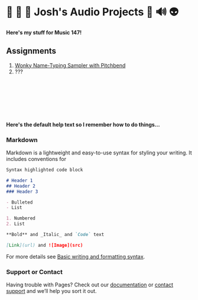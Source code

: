 # 👾 🎹 🤯 Josh's Audio Projects 🥴 🔊 👽

**Here's my stuff for Music 147!**

## Assignments
1. [Wonky Name-Typing Sampler with Pitchbend](https://drive.google.com/drive/u/1/folders/1ZnjRUARPPwt_N6qDzjyi4WcPfgmVnG6z)
2. ???


```








```
**Here's the default help text so I remember how to do things...**

### Markdown

Markdown is a lightweight and easy-to-use syntax for styling your writing. It includes conventions for

```markdown
Syntax highlighted code block

# Header 1
## Header 2
### Header 3

- Bulleted
- List

1. Numbered
2. List

**Bold** and _Italic_ and `Code` text

[Link](url) and ![Image](src)
```

For more details see [Basic writing and formatting syntax](https://docs.github.com/en/github/writing-on-github/getting-started-with-writing-and-formatting-on-github/basic-writing-and-formatting-syntax).


### Support or Contact

Having trouble with Pages? Check out our [documentation](https://docs.github.com/categories/github-pages-basics/) or [contact support](https://support.github.com/contact) and we’ll help you sort it out.
